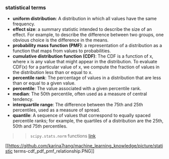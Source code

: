 ### statistical terms
*  **uniform distribution**: A distribution in which all values have the same frequency.
*  **effect size**: a summary statistic intended to describe the size of an
effect. For example, to describe the difference between two groups, one obvious choice
is the difference in the means.
*  **probability mass function (PMF)**: a representation of a distribution as a function that maps from values to probabilities.
* **cumulative distribution function (CDF)**: The CDF is a function of x, where x is any value that might appear in the distribution. To evaluate CDF(x) for a particular value of x, we compute the fraction of values in the distribution less than or equal to x.
* **percentile rank**: The percentage of values in a distribution that are less than or equal to a given value.
* **percentile**: The value associated with a given percentile rank.
* **median**: The 50th percentile, often used as a measure of central tendency.
* **interquartile range**: The difference between the 75th and 25th percentiles, used as a measure of spread.
* **quantile**: A sequence of values that correspond to equally spaced percentile ranks; for example,
the quartiles of a distribution are the 25th, 50th and 75th percentiles.

>> `scipy.stats.norm` functions [link](https://docs.scipy.org/doc/scipy/reference/generated/scipy.stats.norm.html)

[[https://github.com/karina7rang/machine_learning_knowledge/picture/statistic terms-cdf_pdf_pmf_relationship.PNG]]